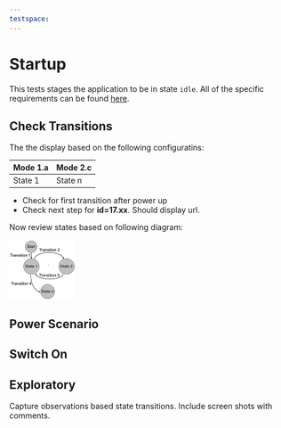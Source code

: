 ```yaml
---
testspace:
---
```


# Startup 
This tests stages the application to be in state `idle`. All of the specific requirements can be found [here](https://github.com/newco/open-project/issues/27).

## Check Transitions
The the display based on the following configuratins: 

Mode 1.a | Mode 2.c
-------- | --------
 State 1 | State n

- Check for first transition after power up
- Check next step for **id=17.xx**. Should display url. 

Now review states based on following diagram:

![states](./states.png "State machine")

## Power Scenario

## Switch On


## Exploratory
Capture observations based state transitions. Include screen shots with comments.

